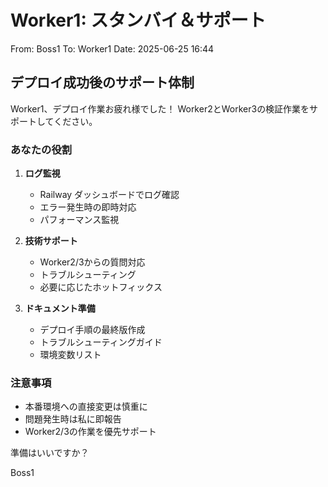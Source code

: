 # Worker1: スタンバイ＆サポート

From: Boss1
To: Worker1
Date: 2025-06-25 16:44

## デプロイ成功後のサポート体制

Worker1、デプロイ作業お疲れ様でした！
Worker2とWorker3の検証作業をサポートしてください。

### あなたの役割

1. **ログ監視**
   - Railway ダッシュボードでログ確認
   - エラー発生時の即時対応
   - パフォーマンス監視

2. **技術サポート**
   - Worker2/3からの質問対応
   - トラブルシューティング
   - 必要に応じたホットフィックス

3. **ドキュメント準備**
   - デプロイ手順の最終版作成
   - トラブルシューティングガイド
   - 環境変数リスト

### 注意事項

- 本番環境への直接変更は慎重に
- 問題発生時は私に即報告
- Worker2/3の作業を優先サポート

準備はいいですか？

Boss1